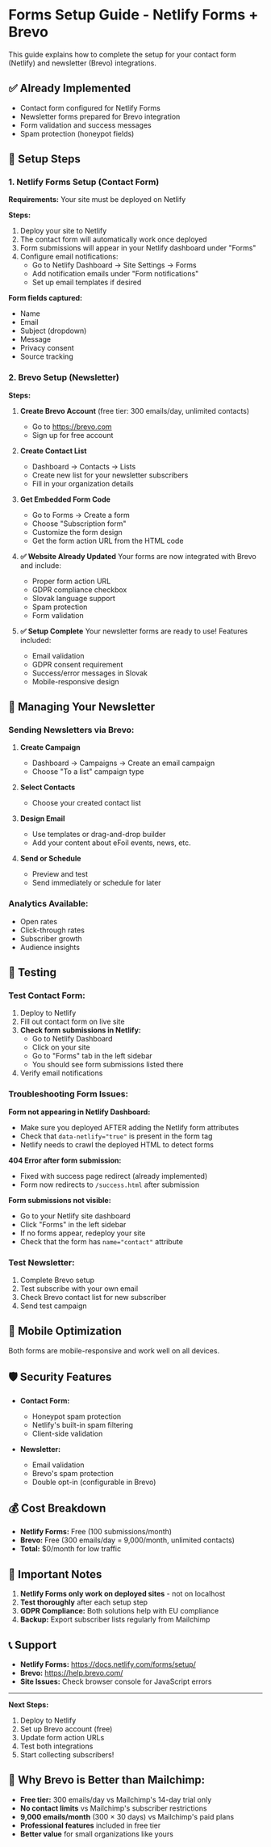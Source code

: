 # Forms Setup Guide - Netlify Forms + Brevo

This guide explains how to complete the setup for your contact form (Netlify) and newsletter (Brevo) integrations.

## ✅ Already Implemented

- Contact form configured for Netlify Forms
- Newsletter forms prepared for Brevo integration
- Form validation and success messages
- Spam protection (honeypot fields)

## 🚀 Setup Steps

### 1. Netlify Forms Setup (Contact Form)

**Requirements:** Your site must be deployed on Netlify

**Steps:**
1. Deploy your site to Netlify
2. The contact form will automatically work once deployed
3. Form submissions will appear in your Netlify dashboard under "Forms"
4. Configure email notifications:
   - Go to Netlify Dashboard → Site Settings → Forms
   - Add notification emails under "Form notifications"
   - Set up email templates if desired

**Form fields captured:**
- Name
- Email
- Subject (dropdown)
- Message
- Privacy consent
- Source tracking

### 2. Brevo Setup (Newsletter)

**Steps:**

1. **Create Brevo Account** (free tier: 300 emails/day, unlimited contacts)
   - Go to https://brevo.com
   - Sign up for free account

2. **Create Contact List**
   - Dashboard → Contacts → Lists
   - Create new list for your newsletter subscribers
   - Fill in your organization details

3. **Get Embedded Form Code**
   - Go to Forms → Create a form
   - Choose "Subscription form"
   - Customize the form design
   - Get the form action URL from the HTML code

4. **✅ Website Already Updated**
   Your forms are now integrated with Brevo and include:
   - Proper form action URL
   - GDPR compliance checkbox
   - Slovak language support
   - Spam protection
   - Form validation

5. **✅ Setup Complete**
   Your newsletter forms are ready to use! Features included:
   - Email validation
   - GDPR consent requirement
   - Success/error messages in Slovak
   - Mobile-responsive design

## 📧 Managing Your Newsletter

### Sending Newsletters via Brevo:

1. **Create Campaign**
   - Dashboard → Campaigns → Create an email campaign
   - Choose "To a list" campaign type

2. **Select Contacts**
   - Choose your created contact list

3. **Design Email**
   - Use templates or drag-and-drop builder
   - Add your content about eFoil events, news, etc.

4. **Send or Schedule**
   - Preview and test
   - Send immediately or schedule for later

### Analytics Available:
- Open rates
- Click-through rates
- Subscriber growth
- Audience insights

## 🔧 Testing

### Test Contact Form:
1. Deploy to Netlify
2. Fill out contact form on live site
3. **Check form submissions in Netlify:**
   - Go to Netlify Dashboard
   - Click on your site
   - Go to "Forms" tab in the left sidebar
   - You should see form submissions listed there
4. Verify email notifications

### Troubleshooting Form Issues:

**Form not appearing in Netlify Dashboard:**
- Make sure you deployed AFTER adding the Netlify form attributes
- Check that `data-netlify="true"` is present in the form tag
- Netlify needs to crawl the deployed HTML to detect forms

**404 Error after form submission:**
- Fixed with success page redirect (already implemented)
- Form now redirects to `/success.html` after submission

**Form submissions not visible:**
- Go to your Netlify site dashboard
- Click "Forms" in the left sidebar
- If no forms appear, redeploy your site
- Check that the form has `name="contact"` attribute

### Test Newsletter:
1. Complete Brevo setup
2. Test subscribe with your own email
3. Check Brevo contact list for new subscriber
4. Send test campaign

## 📱 Mobile Optimization

Both forms are mobile-responsive and work well on all devices.

## 🛡️ Security Features

- **Contact Form:**
  - Honeypot spam protection
  - Netlify's built-in spam filtering
  - Client-side validation

- **Newsletter:**
  - Email validation
  - Brevo's spam protection
  - Double opt-in (configurable in Brevo)

## 💰 Cost Breakdown

- **Netlify Forms:** Free (100 submissions/month)
- **Brevo:** Free (300 emails/day = 9,000/month, unlimited contacts)
- **Total:** $0/month for low traffic

## 🚨 Important Notes

1. **Netlify Forms only work on deployed sites** - not on localhost
2. **Test thoroughly** after each setup step
3. **GDPR Compliance:** Both solutions help with EU compliance
4. **Backup:** Export subscriber lists regularly from Mailchimp

## 📞 Support

- **Netlify Forms:** https://docs.netlify.com/forms/setup/
- **Brevo:** https://help.brevo.com/
- **Site Issues:** Check browser console for JavaScript errors

---

**Next Steps:**
1. Deploy to Netlify
2. Set up Brevo account (free)
3. Update form action URLs
4. Test both integrations
5. Start collecting subscribers!

## 🎯 **Why Brevo is Better than Mailchimp:**

- **Free tier:** 300 emails/day vs Mailchimp's 14-day trial only
- **No contact limits** vs Mailchimp's subscriber restrictions  
- **9,000 emails/month** (300 × 30 days) vs Mailchimp's paid plans
- **Professional features** included in free tier
- **Better value** for small organizations like yours